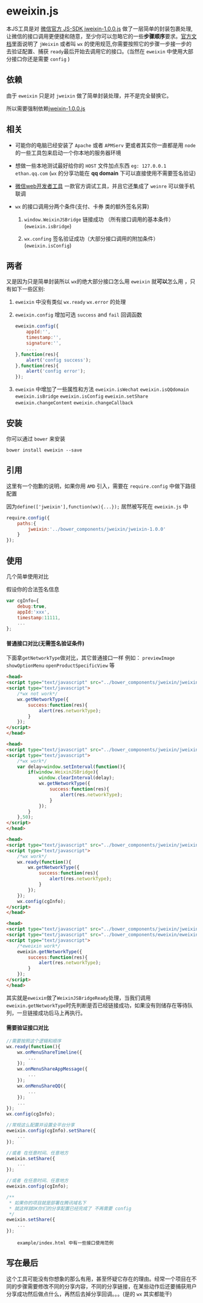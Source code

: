 # eweixin.js

本JS工具是对 [微信官方 JS-SDK jweixin-1.0.0.js](https://res.wx.qq.com/open/js/jweixin-1.0.0.js) 做了一层简单的封装包裹处理,让微信的接口调用更便捷和随意，至少你可以忽略它的一些**步骤顺序**要求。[官方文档](http://mp.weixin.qq.com/wiki/7/aaa137b55fb2e0456bf8dd9148dd613f.html)里面说明了 `jWeixin` 或者叫 `wx` 的使用规范,你需要按照它的步骤一步接一步的去验证配置、捕获 `ready`最后开始去调用它的接口。(当然在 `eweixin` 中使用大部分接口你还是需要 `config` )

## 依赖

由于 `eweixin` 只是对 `jweixin` 做了简单封装处理，并不是完全替换它。

所以需要强制依赖[jweixin-1.0.0.js](https://github.com/EthanZhong/jweixin.git#1.0.0)

## 相关

* 可能你的电脑已经安装了 `Apache` 或者 `APMServ` 更或者其实你一直都是用 `node` 的一些工具包来启动一个你本地的服务器环境

* 想做一些本地测试最好给你的 `HOST` 文件加点东西 `eg: 127.0.0.1  ethan.qq.com`  (`wx` 的分享功能在 **qq domain** 下可以直接使用不需要签名验证)

* [微信web开发者工具](http://mp.weixin.qq.com/wiki/10/e5f772f4521da17fa0d7304f68b97d7e.html) 一款官方调试工具，并且它还集成了 `weinre` 可以做手机联调
 
* `wx` 的接口调用分两个条件(支付、卡券 类的额外签名另算)

	1. `window.WeixinJSBridge` 链接成功 （所有接口调用的基本条件）(`eweixin.isBridge`)

	2. `wx.confing` 签名验证成功（大部分接口调用的附加条件）(`eweixin.isConfig`)

## 两者

又是因为只是简单封装所以 `wx`的绝大部分接口怎么用 `eweixin` 就**可以**怎么用 ，只有如下一些区别:

1. `eweixin` 中没有类似 `wx.ready` `wx.error` 的处理 

2. `eweixin.config` 增加可选 `success` and `fail` 回调函数
	
	```js
	eweixin.config({
		appId:'',
		timestamp:'',
		signature:'',
		....
	},function(res){
		alert('config success');
	},function(res){
		alert('config error');
	});
	```
3. `eweixin` 中增加了一些属性和方法 `eweixin.isWechat` `eweixin.isQQdomain` `eweixin.isBridge` `eweixin.isConfig`  `eweixin.setShare`  `eweixin.changeContent`  `eweixin.changeCallback`



## 安装

你可以通过 `bower` 来安装

```shell
bower install eweixin --save
```

## 引用

这里有一个抱歉的说明，如果你用 `AMD` 引入，需要在 `require.config` 中做下路径配置

因为`define(['jweixin'],function(wx){...});` 居然被写死在 `eweixin.js` 中

```js
require.config({
	paths:{
		jweixin:'../bower_components/jweixin/jweixin-1.0.0'
	}
});
```
 
## 使用

几个简单使用对比

假设你的合法签名信息

```js
var cgInfo={
	debug:true,
	appId:'xxx',
	timestamp:11111,
	...
};
```

#### 普通接口对比(无需签名验证条件)

下面拿`getNetworkType`做对比，其它普通接口一样 例如： `previewImage` `showOptionMenu` `openProductSpecificView` 等

```html
<head>
<script type="text/javascript" src="../bower_components/jweixin/jweixin-1.0.0.js"></script>
<script type="text/javascript">
	/*wx not work*/
	wx.getNetworkType({
		success:function(res){
			alert(res.networkType);
		}
	});
</script>
</head>
```

```html
<head>
<script type="text/javascript" src="../bower_components/jweixin/jweixin-1.0.0.js"></script>
<script type="text/javascript">
	/*wx work*/
	var delay=window.setInterval(function(){
		if(window.WeixinJSBridge){
			window.clearInterval(delay);
			wx.getNetworkType({
				success:function(res){
					alert(res.networkType);
				}
			});
		}
	},50);
</script>
</head>
```

```html
<head>
<script type="text/javascript" src="../bower_components/jweixin/jweixin-1.0.0.js"></script>
<script type="text/javascript">
	/*wx work*/
	wx.ready(function(){
		wx.getNetworkType({
			success:function(res){
				alert(res.networkType);
			}
		});
	});
	wx.config(cgInfo);
</script>
</head>
```

```html
<head>
<script type="text/javascript" src="../bower_components/jweixin/jweixin-1.0.0.js"></script>
<script type="text/javascript" src="../bower_components/eweixin/eweixin.js"></script>
<script type="text/javascript">
	/*eweixin work*/
	eweixin.getNetworkType({
		success:function(res){
			alert(res.networkType);
		}
	});
</script>
</head>
```

其实就是`eweixin`做了`WeixinJSBridgeReady`处理，当我们调用`eweixin.getNetworkType`时先判断是否已经链接成功，如果没有则储存在等待队列，一旦链接成功后马上再执行。

#### 需要验证接口对比

```js
//需要按照这个逻辑和顺序
wx.ready(function(){
	wx.onMenuShareTimeline({
		...
	});
	wx.onMenuShareAppMessage({
		...
	});
	wx.onMenuShareQQ({
		...
	});
	...
});
wx.config(cgInfo);

```

```js
//常规这么配置并设置全平台分享
eweixin.config(cgInfo).setShare({
	...
});
```

```js
//或者 在任意时间、任意地方
eweixin.setShare({
	...
});
```

```js
//或者 在任意时间、任意地方
eweixin.config(cgInfo);
```

```js
/**
 * 如果你的项目就是部署在腾讯域名下
 * 就这样就OK你们的分享配置已经完成了 不再需要 config 
 */
eweixin.setShare({
	...
});
```

		example/index.html 中有一些接口使用范例


## 写在最后

这个工具可能没有你想象的那么有用，甚至怀疑它存在的理由。经常一个项目在不同的步骤需要修改不同的分享内容，不同的分享链接，在某些动作后还要捕获用户分享成功然后做点什么，再然后去掉分享回调。。。(是的 `wx` 其实都能干)